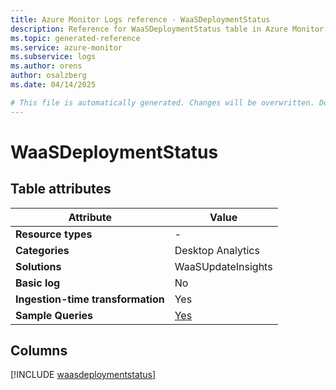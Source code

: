 ```yaml
---
title: Azure Monitor Logs reference - WaaSDeploymentStatus
description: Reference for WaaSDeploymentStatus table in Azure Monitor Logs.
ms.topic: generated-reference
ms.service: azure-monitor
ms.subservice: logs
ms.author: orens
author: osalzberg
ms.date: 04/14/2025

# This file is automatically generated. Changes will be overwritten. Do not change this file directly.
---
```


# WaaSDeploymentStatus




## Table attributes

|Attribute|Value|
|---|---|
|**Resource types**|-|
|**Categories**|Desktop Analytics|
|**Solutions**| WaaSUpdateInsights|
|**Basic log**|No|
|**Ingestion-time transformation**|Yes|
|**Sample Queries**|[Yes](/azure/azure-monitor/reference/queries/waasdeploymentstatus)|



## Columns
  
[!INCLUDE [waasdeploymentstatus](~/reusable-content/ce-skilling/azure/includes/azure-monitor/reference/tables/waasdeploymentstatus-include.md)]
